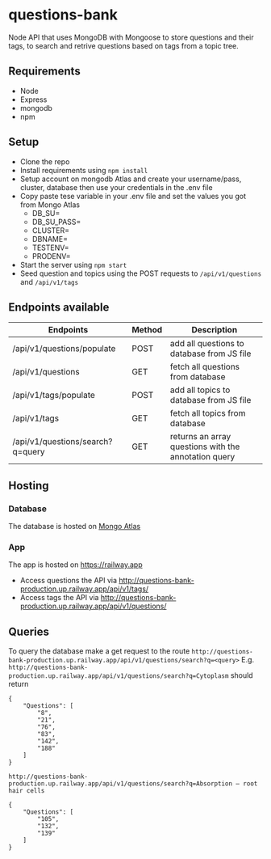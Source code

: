 # questions-bank
Node API that uses MongoDB with Mongoose to store questions and their tags, to search and retrive questions based on tags from a topic tree.

## Requirements
- Node
- Express
- mongodb
- npm

## Setup
- Clone the repo
- Install requirements using `npm install`
- Setup account on mongodb Atlas and create your username/pass, cluster, database then use your credentials in the .env file
- Copy paste tese variable in your .env file and set the values you got from Mongo Atlas 
    - DB_SU=
    - DB_SU_PASS=
    - CLUSTER=
    - DBNAME=
    - TESTENV=
    - PRODENV=
- Start the server using `npm start`
- Seed question and topics using the POST requests to `/api/v1/questions` and `/api/v1/tags`


## Endpoints available
| Endpoints                                     | Method  | Description                                         |
|-----------------------------------------------|---------|-----------------------------------------------------|
|  /api/v1/questions/populate                   | POST    | add all questions to database from JS file          |
|  /api/v1/questions                            | GET     | fetch all questions from database                   | 
|  /api/v1/tags/populate                        | POST    | add all topics to database from JS   file           |
|  /api/v1/tags                                 | GET     | fetch all topics from database                      |
|  /api/v1/questions/search?q=query             | GET     | returns an array questions with the annotation query|

## Hosting
### Database
The database is hosted on [Mongo Atlas](https://cloud.mongodb.com/)

### App
The app is hosted on https://railway.app
- Access questions the API via http://questions-bank-production.up.railway.app/api/v1/tags/
- Access tags the API via http://questions-bank-production.up.railway.app/api/v1/questions/

## Queries
To query the database make a get request to the route `http://questions-bank-production.up.railway.app/api/v1/questions/search?q=<query>`
E.g.
`http://questions-bank-production.up.railway.app/api/v1/questions/search?q=Cytoplasm`
should return
```
{
    "Questions": [
        "8",
        "21",
        "76",
        "83",
        "142",
        "188"
    ]
}
```

`http://questions-bank-production.up.railway.app/api/v1/questions/search?q=Absorption – root hair cells`
```
{
    "Questions": [
        "105",
        "132",
        "139"
    ]
}
```

